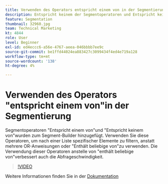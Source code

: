 ```yaml
---
title: Verwenden des Operators entspricht einem von in der Segmentierung
description: Entspricht keinem der Segmentoperatoren und Entspricht keinem der Segmentoperatoren, wurde zum Segment Builder hinzugefügt. Verwenden Sie diese Operatoren, um nach einer Liste spezifischer Elemente zu filtern, anstatt mehrere OR-Anweisungen zu verwenden oder Enthält eines von. Durch die Verwendung dieser Operatoren anstelle von enthält wird auch die Geschwindigkeit der Abfrage verbessert.
feature: Segmentation
thumbnail: 32960.jpg
team: Technical Marketing
kt: 4844
role: User
level: Beginner
exl-id: ed4eccc6-a56e-4767-aeea-046bbbb7ee9c
source-git-commit: be1ffd44024ea883427c3099434f4ed4e719a128
workflow-type: tm+mt
source-wordcount: '138'
ht-degree: 4%

---
```


# Verwenden des Operators &quot;entspricht einem von&quot;in der Segmentierung

Segmentoperatoren &quot;Entspricht einem von&quot;und &quot;Entspricht keinem von&quot;wurden zum Segment-Builder hinzugefügt. Verwenden Sie diese Operatoren, um nach einer Liste spezifischer Elemente zu filtern, anstatt mehrere OR-Anweisungen oder &quot;Enthält beliebige von&quot;zu verwenden. Die Verwendung dieser Operatoren anstelle von &quot;enthält beliebige von&quot;verbessert auch die Abfrageschwindigkeit.

>[!VIDEO](https://video.tv.adobe.com/v/32960/?quality=12)

Weitere Informationen finden Sie in der [Dokumentation](https://experienceleague.adobe.com/docs/analytics/components/segmentation/segment-reference/seg-operators.html)

